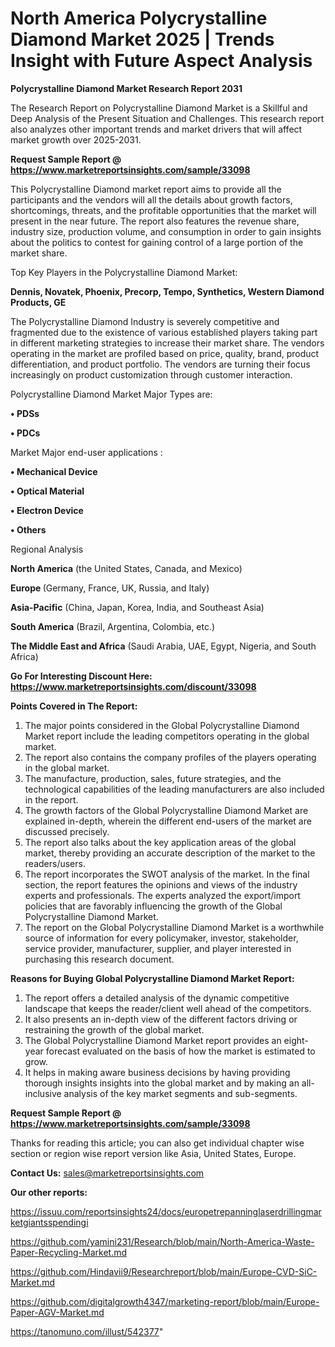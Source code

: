 # North America Polycrystalline Diamond Market 2025 | Trends Insight with Future Aspect Analysis

<strong>Polycrystalline Diamond Market Research Report 2031</strong>

The Research Report on Polycrystalline Diamond Market is a Skillful and Deep Analysis of the Present Situation and Challenges. This research report also analyzes other important trends and market drivers that will affect market growth over 2025-2031.

<strong>Request Sample Report @ <a href=https://www.marketreportsinsights.com/sample/33098>https://www.marketreportsinsights.com/sample/33098</a></strong>

This Polycrystalline Diamond market report aims to provide all the participants and the vendors will all the details about growth factors, shortcomings, threats, and the profitable opportunities that the market will present in the near future. The report also features the revenue share, industry size, production volume, and consumption in order to gain insights about the politics to contest for gaining control of a large portion of the market share.

Top Key Players in the Polycrystalline Diamond Market:

<strong>Dennis, Novatek, Phoenix, Precorp, Tempo, Synthetics, Western Diamond Products, GE</strong>

The Polycrystalline Diamond Industry is severely competitive and fragmented due to the existence of various established players taking part in different marketing strategies to increase their market share. The vendors operating in the market are profiled based on price, quality, brand, product differentiation, and product portfolio. The vendors are turning their focus increasingly on product customization through customer interaction.

Polycrystalline Diamond Market Major Types are:

<strong>•  PDSs

•  PDCs</strong>

Market Major end-user applications :

<strong>•  Mechanical Device

•  Optical Material

•  Electron Device

•  Others</strong>

Regional Analysis

</u><strong><b>North America</b></strong> (the United States, Canada, and Mexico)

<strong><b>Europe </b></strong>(Germany, France, UK, Russia, and Italy)

<strong><b>Asia-Pacific</b></strong> (China, Japan, Korea, India, and Southeast Asia)

<strong><b>South America</b></strong> (Brazil, Argentina, Colombia, etc.)

<strong><b>The Middle East and Africa</b></strong> (Saudi Arabia, UAE, Egypt, Nigeria, and South Africa)

<strong>Go For Interesting Discount Here: <a href=https://www.marketreportsinsights.com/discount/33098>https://www.marketreportsinsights.com/discount/33098</a></strong>

<strong>Points Covered in The Report:</strong>
<ol>
  <li>The major points considered in the Global Polycrystalline Diamond Market report include the leading competitors operating in the global market.</li>
  <li>The report also contains the company profiles of the players operating in the global market.</li>
  <li>The manufacture, production, sales, future strategies, and the technological capabilities of the leading manufacturers are also included in the report.</li>
  <li>The growth factors of the Global Polycrystalline Diamond Market are explained in-depth, wherein the different end-users of the market are discussed precisely.</li>
  <li>The report also talks about the key application areas of the global market, thereby providing an accurate description of the market to the readers/users.</li>
  <li>The report incorporates the SWOT analysis of the market. In the final section, the report features the opinions and views of the industry experts and professionals. The experts analyzed the export/import policies that are favorably influencing the growth of the Global Polycrystalline Diamond Market.</li>
  <li>The report on the Global Polycrystalline Diamond Market is a worthwhile source of information for every policymaker, investor, stakeholder, service provider, manufacturer, supplier, and player interested in purchasing this research document.</li>
</ol>
<strong>Reasons for Buying Global Polycrystalline Diamond Market Report:</strong>

<ol>
  <li>The report offers a detailed analysis of the dynamic competitive landscape that keeps the reader/client well ahead of the competitors.</li>
  <li>It also presents an in-depth view of the different factors driving or restraining the growth of the global market.</li>
  <li>The Global Polycrystalline Diamond Market report provides an eight-year forecast evaluated on the basis of how the market is estimated to grow.</li>
  <li>It helps in making aware business decisions by having providing thorough insights insights into the global market and by making an all-inclusive analysis of the key market segments and sub-segments.</li>
</ol>
<strong>Request Sample Report @ <a href=https://www.marketreportsinsights.com/sample/33098>https://www.marketreportsinsights.com/sample/33098</a></strong>


Thanks for reading this article; you can also get individual chapter wise section or region wise report version like Asia, United States, Europe.

<strong>Contact Us:</strong>
sales@marketreportsinsights.com

<strong>Our other reports:</strong>

<a href=https://issuu.com/reportsinsights24/docs/europetrepanninglaserdrillingmarketgiantsspendingi>https://issuu.com/reportsinsights24/docs/europetrepanninglaserdrillingmarketgiantsspendingi</a>

<a href=https://github.com/yamini231/Research/blob/main/North-America-Waste-Paper-Recycling-Market.md>https://github.com/yamini231/Research/blob/main/North-America-Waste-Paper-Recycling-Market.md</a>

<a href=https://github.com/Hindavii9/Researchreport/blob/main/Europe-CVD-SiC-Market.md>https://github.com/Hindavii9/Researchreport/blob/main/Europe-CVD-SiC-Market.md</a>

<a href=https://github.com/digitalgrowth4347/marketing-report/blob/main/Europe-Paper-AGV-Market.md>https://github.com/digitalgrowth4347/marketing-report/blob/main/Europe-Paper-AGV-Market.md</a>

<a href=https://tanomuno.com/illust/542377>https://tanomuno.com/illust/542377</a>"
